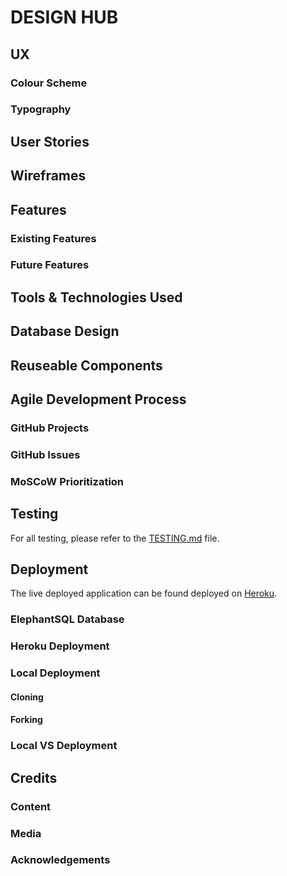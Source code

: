 # DESIGN HUB

## UX

### Colour Scheme

### Typography

## User Stories

## Wireframes

## Features

### Existing Features

### Future Features

## Tools & Technologies Used

## Database Design

## Reuseable Components

## Agile Development Process

### GitHub Projects

### GitHub Issues

### MoSCoW Prioritization

## Testing

For all testing, please refer to the [TESTING.md](TESTING.md) file.

## Deployment

The live deployed application can be found deployed on [Heroku](https://design-hub-af7f99885c3f.herokuapp.com).

### ElephantSQL Database

### Heroku Deployment

### Local Deployment

#### Cloning

#### Forking

### Local VS Deployment

## Credits

### Content

### Media

### Acknowledgements